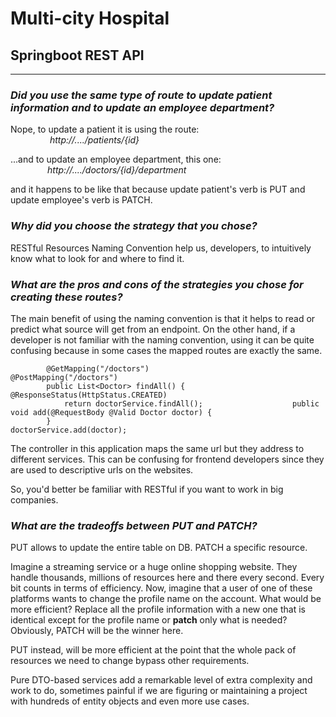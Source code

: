 # Multi-city Hospital

## Springboot REST API

_______________________________


### _Did you use the same type of route to update patient information and to update an employee department?_

Nope, to update a patient it is using the route:      
&nbsp;&nbsp;&nbsp;&nbsp;&nbsp;&nbsp;&nbsp;&nbsp;&nbsp;&nbsp;&nbsp;&nbsp;&nbsp;&nbsp;&nbsp; _http://..../patients/{id}_

...and to update an employee department, this one:       
&nbsp;&nbsp;&nbsp;&nbsp;&nbsp;&nbsp;&nbsp;&nbsp;&nbsp;&nbsp;&nbsp;&nbsp;&nbsp;&nbsp;&nbsp;_http://..../doctors/{id}/department_

and it happens to be like that because update patient's verb is PUT and update employee's verb is PATCH.


### _Why did you choose the strategy that you chose?_
  
RESTful Resources Naming Convention help us, developers, to intuitively know what to look for and where to find it.  


### _What are the pros and cons of the strategies you chose for creating these routes?_

The main benefit of using the naming convention is that it helps to read or predict what source will get from an endpoint.  On the other hand, if a developer is not familiar with the naming convention, using it can be quite confusing because in some cases the mapped routes are exactly the same.  

```
        @GetMapping("/doctors")                                @PostMapping("/doctors")
        public List<Doctor> findAll() {                        @ResponseStatus(HttpStatus.CREATED)
            return doctorService.findAll();                    public void add(@RequestBody @Valid Doctor doctor) {
        }                                                      doctorService.add(doctor);
```

The controller in this application maps the same url but they address to different services.  This can be confusing for frontend developers since they are used to descriptive urls on the websites.

So, you'd better be familiar with RESTful if you want to work in big companies.




### _What are the tradeoffs between PUT and PATCH?_

PUT allows to update the entire table on DB.  PATCH a specific resource.  

Imagine a streaming service or a huge online shopping website.  They handle thousands, millions of resources here and there every second.  Every bit counts in terms of efficiency.  Now, imagine that a user of one of these platforms wants to change the profile name on the account.  What would be more efficient? Replace all the profile information with a new one that is identical except for the profile name or __patch__ only what is needed?  Obviously, PATCH will be the winner here.

PUT instead, will be more efficient at the point that the whole pack of resources we need to change bypass other requirements.  

Pure DTO-based services add a remarkable level of extra complexity and work to do, sometimes painful if we are figuring or maintaining a project with hundreds of entity objects and even more use cases.